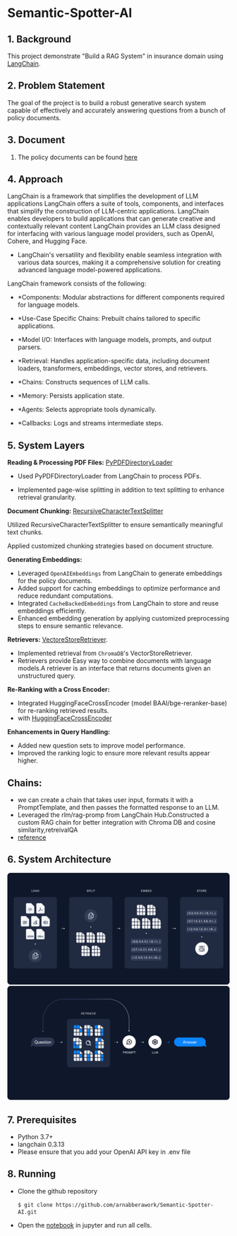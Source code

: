 # Semantic-Spotter-AI

## 1. Background

This project demonstrate "Build a RAG System" in insurance domain
using  [LangChain](https://python.langchain.com/docs/introduction/).

## 2. Problem Statement

The goal of the project is to build a robust generative search system capable of effectively and accurately
answering questions from a bunch of policy documents.

## 3. Document

1. The policy documents can be found [here](https://github.com/arnabberawork/Semantic-Spotter-AI/tree/main/Insurance%20Policy%20Documents)


## 4. Approach 

LangChain is a framework that simplifies the development of LLM applications LangChain offers a suite of tools,
components, and interfaces that simplify the construction of LLM-centric applications. LangChain enables developers to
build applications that can generate creative and contextually relevant content LangChain provides an LLM class designed
for interfacing with various language model providers, such as OpenAI, Cohere, and Hugging Face.

- LangChain's versatility and flexibility enable seamless integration with various data sources, making it a comprehensive
solution for creating advanced language model-powered applications.

LangChain framework consists of the following:

- *Components: Modular abstractions for different components required for language models.

- *Use-Case Specific Chains: Prebuilt chains tailored to specific applications.

- *Model I/O: Interfaces with language models, prompts, and output parsers.

- *Retrieval: Handles application-specific data, including document loaders, transformers, embeddings, vector stores, and retrievers.

- *Chains: Constructs sequences of LLM calls.

- *Memory: Persists application state.

- *Agents: Selects appropriate tools dynamically.

- *Callbacks: Logs and streams intermediate steps.

## 5. System Layers

**Reading & Processing PDF Files:** [PyPDFDirectoryLoader](https://python.langchain.com/api_reference/community/document_loaders/langchain_community.document_loaders.pdf.PyPDFDirectoryLoader.html)

- Used PyPDFDirectoryLoader from LangChain to process PDFs.

- Implemented page-wise splitting in addition to text splitting to enhance retrieval granularity.


**Document Chunking:**  [RecursiveCharacterTextSplitter](https://python.langchain.com/docs/how_to/recursive_text_splitter/)

Utilized RecursiveCharacterTextSplitter to ensure semantically meaningful text chunks.

Applied customized chunking strategies based on document structure.


**Generating Embeddings:** 

- Leveraged `OpenAIEmbeddings` from LangChain to generate embeddings for the policy documents.  
- Added support for caching embeddings to optimize performance and reduce redundant computations.  
- Integrated `CacheBackedEmbeddings` from LangChain to store and reuse embeddings efficiently.  
- Enhanced embedding generation by applying customized preprocessing steps to ensure semantic relevance.


**Retrievers:** [VectoreStoreRetriever](https://api.python.langchain.com/en/latest/langchain_api_reference.html#module-langchain.retrievers).

- Implemented retrieval from `ChromaDB`'s VectorStoreRetriever.
- Retrievers provide Easy way to combine documents with language models.A retriever is an interface that returns documents given an unstructured query.

**Re-Ranking with a Cross Encoder:**

- Integrated HuggingFaceCrossEncoder (model BAAI/bge-reranker-base) for re-ranking retrieved results.
- with [HuggingFaceCrossEncoder](https://python.langchain.com/api_reference/community/cross_encoders/langchain_community.cross_encoders.huggingface.HuggingFaceCrossEncoder.html)

**Enhancements in Query Handling:**
- Added new question sets to improve model performance.
- Improved the ranking logic to ensure more relevant results appear higher.

## Chains:

 - we can create a chain that takes user input, formats it with a PromptTemplate, and then passes the formatted response to an LLM.
- Leveraged the rlm/rag-promp from LangChain Hub.Constructed a custom RAG chain for better integration with Chroma DB and cosine similarity,retreivalQA 
- [reference](https://python.langchain.com/docs/versions/migrating_chains/retrieval_qa/)



## 6. System Architecture

![](./Images/arch1.png) 
![](./Images/arch2.png)

## 7. Prerequisites

- Python 3.7+
- langchain 0.3.13
- Please ensure that you add your OpenAI API key in .env file

## 8. Running

- Clone the github repository
  ```shell
  $ git clone https://github.com/arnabberawork/Semantic-Spotter-AI.git
  ```
- Open
  the [notebook](https://github.com/arnabberawork/Semantic-Spotter-AI/blob/main/Semantic_Spotter_AI_Langchain.ipynb)
  in jupyter and run all cells.
